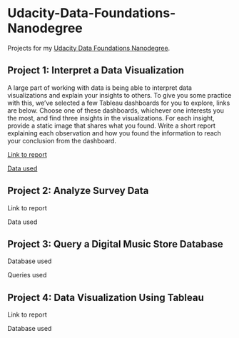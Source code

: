 # Udacity-Data-Foundations-Nanodegree

Projects for my [Udacity Data Foundations Nanodegree](https://mena.udacity.com/course/data-foundations-nanodegree--nd100).

## Project 1: Interpret a Data Visualization

A large part of working with data is being able to interpret data visualizations and explain your insights to others. To give you some practice with this, we’ve selected a few Tableau dashboards for you to explore, links are below. Choose one of these dashboards, whichever one interests you the most, and find three insights in the visualizations. For each insight, provide a static image that shares what you found. Write a short report explaining each observation and how you found the information to reach your conclusion from the dashboard. 

[Link to report](https://github.com/boa2017/Udacity-Data-Foundations-Nanodegree/blob/master/Project%201/Project%201%20Interpret%20a%20Data%20Visualization.pdf)

[Data used](https://public.tableau.com/en-us/s/gallery/madrid-details?gallery=featured)

## Project 2: Analyze Survey Data

Link to report

Data used

## Project 3: Query a Digital Music Store Database

Database used

Queries used

## Project 4: Data Visualization Using Tableau

Link to report

Database used
